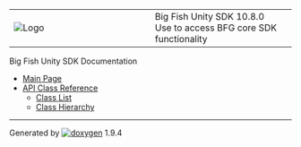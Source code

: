 <table>
<colgroup>
<col style="width: 50%" />
<col style="width: 50%" />
</colgroup>
<tbody>
<tr class="odd">
<td><img src="Icon-100.png" alt="Logo" /></td>
<td><div id="projectname">
Big Fish Unity SDK<span id="projectnumber"> 10.8.0</span>
</div>
<div id="projectbrief">
Use to access BFG core SDK functionality
</div></td>
</tr>
</tbody>
</table>

Big Fish Unity SDK Documentation

  - [Main Page](index.html)
  - [API Class Reference](annotated.html)
      - [Class List](annotated.html)
      - [Class Hierarchy](hierarchy.html)

-----

Generated
by [![doxygen](doxygen.svg)](https://www.doxygen.org/index.html) 1.9.4
